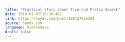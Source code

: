 ```yaml
---
title: "Practical story about Trie and Prefix Search"
date: 2018-01-07T16:39:48Z
link: https://huydx.com/post/169427855284
source: huydx.com
language: Vietnamese
draft: false
---
```

